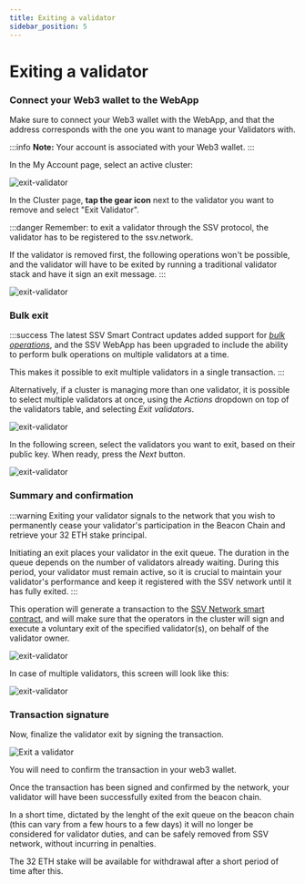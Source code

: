 ```yaml
---
title: Exiting a validator
sidebar_position: 5
---
```


# Exiting a validator

### Connect your Web3 wallet to the WebApp

Make sure to connect your Web3 wallet with the WebApp, and that the address corresponds with the one you want to manage your Validators with.

:::info
**Note:** Your account is associated with your Web3 wallet.
:::

In the My Account page, select an active cluster:

![exit-validator](/img/exit-a-validator-1.avif)

In the Cluster page, **tap the gear icon** next to the validator you want to remove and select "Exit Validator".

:::danger
Remember: to exit a validator through the SSV protocol, the validator has to be registered to the ssv.network.

If the validator is removed first, the following operations won't be possible, and the validator will have to be exited by running a traditional validator stack and have it sign an exit message.
:::

![exit-validator](/img/exit-a-validator-2.avif)
### Bulk exit

:::success
The latest SSV Smart Contract updates added support for [_bulk operations_](../../developers/smart-contracts/ssvnetwork.md#bulkexitvalidatorpublickey-operatorids), and the SSV WebApp has been upgraded to include the ability to perform bulk operations on multiple validators at a time.

This makes it possible to exit multiple validators in a single transaction.
:::

Alternatively, if a cluster is managing more than one validator, it is possible to select multiple validators at once, using the _Actions_ dropdown on top of the validators table, and selecting _Exit validators_.

![exit-validator](/img/exit-a-validator-3.avif)

In the following screen, select the validators you want to exit, based on their public key. When ready, press the _Next_ button.

![exit-validator](/img/exit-a-validator-4.avif)

### Summary and confirmation

:::warning
Exiting your validator signals to the network that you wish to permanently cease your validator's participation in the Beacon Chain and retrieve your 32 ETH stake principal.

Initiating an exit places your validator in the exit queue. The duration in the queue depends on the number of validators already waiting. During this period, your validator must remain active, so it is crucial to maintain your validator's performance and keep it registered with the SSV network until it has fully exited.
:::

This operation will generate a transaction to the [SSV Network smart contract](../../developers/smart-contracts/ssvnetwork.md#exitvalidatorpublickey-operatorids), and will make sure that the operators in the cluster will sign and execute a voluntary exit of the specified validator(s), on behalf of the validator owner.

![exit-validator](/img/exit-a-validator-5.avif)

In case of multiple validators, this screen will look like this:

![exit-validator](/img/exit-a-validator-6.avif)

### Transaction signature

Now, finalize the validator exit by signing the transaction.

<div style={{ display: 'flex', justifyContent: 'center' }}>
  <img 
    src="/img/exit-a-validator-7.png" 
    alt="Exit a validator" 
    style={{ width: '50%', maxWidth: '500px' }}
  />
</div>

You will need to confirm the transaction in your web3 wallet.

Once the transaction has been signed and confirmed by the network, your validator will have been successfully exited from the beacon chain.

In a short time, dictated by the lenght of the exit queue on the beacon chain (this can vary from a few hours to a few days) it will no longer be considered for validator duties, and can be safely removed from SSV network, without incurring in penalties.

The 32 ETH stake will be available for withdrawal after a short period of time after this.

